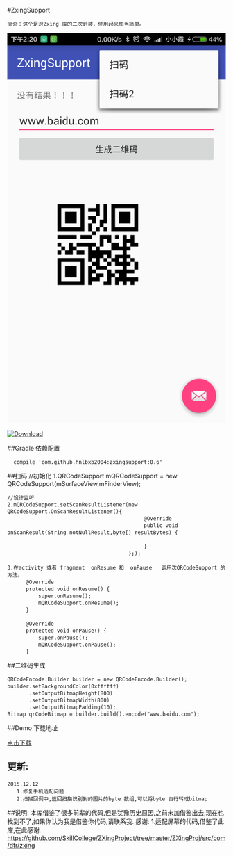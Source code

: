 #ZxingSupport

    简介：这个是对Zxing 库的二次封装，使用起来相当简单。

![图片描述](./tools/device-2015-09-23-142035.png)


[ ![Download](https://api.bintray.com/packages/hnlbxb2004/maven/zxing-support/images/download.svg) ](https://bintray.com/hnlbxb2004/maven/zxing-support/_latestVersion)

##Gradle 依赖配置

      compile 'com.github.hnlbxb2004:zxingsupport:0.6'

##扫码
    //初始化
    1.QRCodeSupport mQRCodeSupport = new QRCodeSupport(mSurfaceView,mFinderView);


    //设计监听
    2.mQRCodeSupport.setScanResultListener(new QRCodeSupport.OnScanResultListener(){
                                                @Override
                                                public void onScanResult(String notNullResult,byte[] resultBytes) {

                                                }
                                           };);

    3.在activity 或者 fragment  onResume 和  onPause   调用次QRCodeSupport 的方法。
          @Override
          protected void onResume() {
              super.onResume();
              mQRCodeSupport.onResume();
          }

          @Override
          protected void onPause() {
              super.onPause();
              mQRCodeSupport.onPause();
          }


##二维码生成

    QRCodeEncode.Builder builder = new QRCodeEncode.Builder();
    builder.setBackgroundColor(0xffffff)
           .setOutputBitmapHeight(800)
           .setOutputBitmapWidth(800)
           .setOutputBitmapPadding(10);
    Bitmap qrCodeBitmap = builder.build().encode("www.baidu.com");



##Demo 下载地址


[点击下载](https://raw.githubusercontent.com/hnlbxb2004/ZxingSupport/master/tools/scan_demo.apk)



## 更新:
    2015.12.12
       1.修复手机适配问题
       2.扫描回调中,返回扫描识别到的图片的byte 数组,可以将byte 自行转成bitmap


##说明:
    本库借鉴了很多前辈的代码,但是犹豫历史原因,之前未加借鉴出去,现在也找到不了,如果你认为我是借鉴你代码,请联系我.
    感谢:
    1.适配屏幕的代码,借鉴了此库,在此感谢.
    https://github.com/SkillCollege/ZXingProject/tree/master/ZXingProj/src/com/dtr/zxing